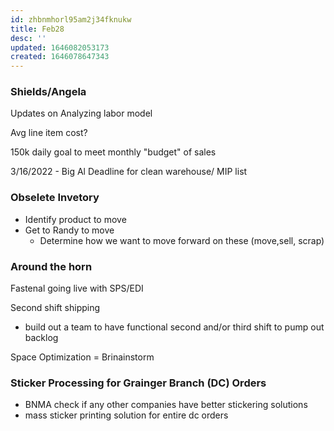 ```yaml
---
id: zhbnmhorl95am2j34fknukw
title: Feb28
desc: ''
updated: 1646082053173
created: 1646078647343
---
```


### Shields/Angela
Updates on Analyzing labor model

Avg line item cost?

150k daily goal to meet monthly "budget" of sales

3/16/2022 - Big Al Deadline for clean warehouse/ MIP list


### Obselete Invetory
- Identify product to move
- Get to Randy to move
    -   Determine how we want to move forward on these (move,sell, scrap)
### Around the horn

Fastenal going live with SPS/EDI

Second shift shipping
- build out a team to have functional second and/or third shift to pump out backlog


Space Optimization = Brinainstorm

### Sticker Processing for Grainger Branch (DC) Orders
- BNMA check if any other companies have better stickering solutions
- mass sticker printing solution for entire dc orders
